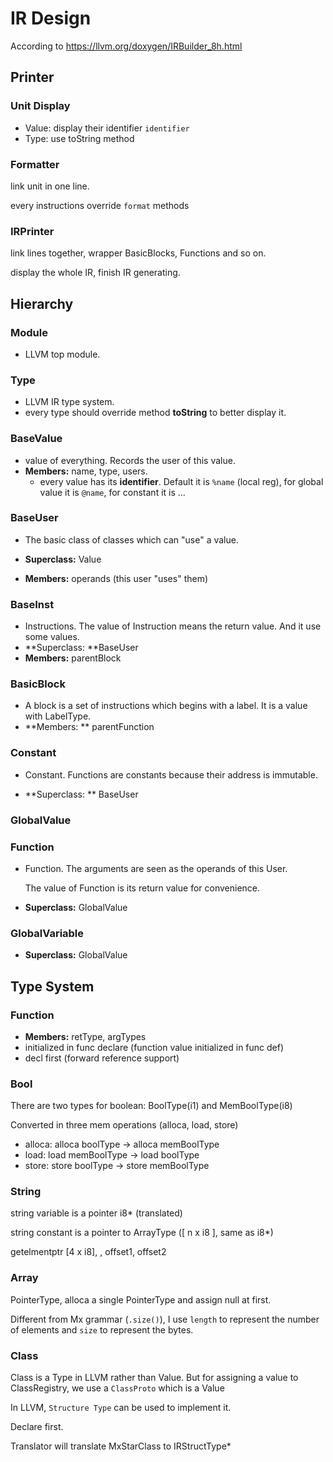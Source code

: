 # IR Design



According to https://llvm.org/doxygen/IRBuilder_8h.html



## Printer

### Unit Display

- Value: display their identifier `identifier`
- Type: use toString method

### Formatter

link unit in one line.

every instructions override `format` methods

### IRPrinter

link lines together, wrapper BasicBlocks, Functions and so on.

display the whole IR, finish IR generating.



## Hierarchy

### Module

- LLVM top module.

### Type

- LLVM IR type system.
- every type should override method **toString** to better display it.

### BaseValue

- value of everything. Records the user of this value.
- **Members:** name, type, users.
  - every value has its **identifier**. Default it is `%name` (local reg), for global value it is `@name`, for constant it is ...

### BaseUser

- The basic class of classes which can "use" a value.

- **Superclass:** Value 
- **Members:** operands (this user "uses" them)

### BaseInst

- Instructions. The value of Instruction means the return value. And it use some values.
- **Superclass: **BaseUser
- **Members:** parentBlock

### BasicBlock

- A block is a set of instructions which begins with a label. It is a value with LabelType.
- **Members: ** parentFunction

### Constant

- Constant. Functions are constants because their address is immutable.

- **Superclass: ** BaseUser

### GlobalValue

### Function

- Function. The arguments are seen as the operands of this User.

  The value of Function is its return value for convenience.

- **Superclass:** GlobalValue

### GlobalVariable

- **Superclass:** GlobalValue



## Type System

### Function

- **Members:** retType, argTypes
- initialized in func declare (function value initialized in func def)
- decl first (forward reference support)

### Bool

There are two types for boolean: BoolType(i1) and MemBoolType(i8)

Converted in three mem operations (alloca, load, store)

- alloca: alloca boolType -> alloca memBoolType
- load: load memBoolType -> load boolType
- store: store boolType -> store memBoolType

### String

string variable is a pointer i8* (translated)

string constant is a pointer to ArrayType ([ n x i8 ], same as i8*)

getelmentptr [4 x i8], <string constant typedIdentifier>, offset1, offset2 

### Array

PointerType, alloca a single PointerType and assign null at first.

Different from Mx grammar (`.size()`), I use `length` to represent the number of elements and `size` to represent the bytes.

### Class

Class is a Type in LLVM rather than Value. But for assigning a value to ClassRegistry, we use a `ClassProto` which is a Value

In LLVM, `Structure Type` can be used to implement it.

Declare first.

Translator will translate MxStarClass to IRStructType*

